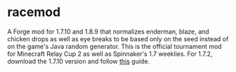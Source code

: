 # racemod
A Forge mod for 1.7.10 and 1.8.9 that normalizes enderman, blaze, and chicken drops as well as eye breaks to be based only on the seed instead of on the game's Java random generator. This is the official tournament mod for Minecraft Relay Cup 2 as well as Spinnaker's 1.7 weeklies.  For 1.7.2, download the 1.7.10 version and follow [this](https://www.youtube.com/watch?v=jeIc6Vb-u3k) guide.
